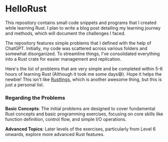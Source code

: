 # HelloRust
This repository contains small code snippets and programs that I created while learning Rust. I plan to write a blog post detailing my learning journey and methods, which will document the challenges I faced.

The repository features simple problems that I defined with the help of ChatGPT. Initially, my code was scattered across various folders and somewhat disorganized. To streamline things, I’ve consolidated everything into a Rust crate for easier management and replication.

Here's the list of problems that are very simple and be completed within 5-6 hours of learning Rust (Although it took me some days😅). Hope it helps the newbie! This isn't like [Rustlings](https://github.com/rust-lang/rustlings), which is another awesome thing, but this is just a personal list.

### Regarding the Problems
**Basic Concepts**: The initial problems are designed to cover fundamental Rust concepts and basic programming exercises, focusing on core skills like function definition, control flow, and simple I/O operations.

**Advanced Topics**: Later levels of the exercises, particularly from Level 6 onwards, explore more advanced Rust features.